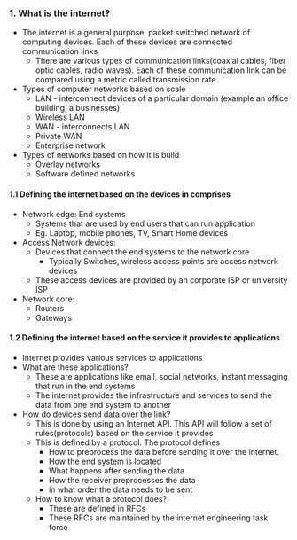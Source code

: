 
### 1. What is the internet? 
- The internet is a general purpose, packet switched network of computing devices. Each of these devices are connected communication links
	- There are various types of communication links(coaxial cables, fiber optic cables, radio waves). Each of these communication link can be compared using a metric called transmission rate
- Types of computer networks based on scale
	- LAN - interconnect devices of a particular domain (example an office building, a businesses)
	- Wireless LAN
	- WAN - interconnects LAN
	- Private WAN
	- Enterprise network
- Types of networks based on how it is build
	- Overlay networks 
	- Software defined networks
#### 1.1 Defining the internet based on the devices in comprises
- Network edge: End systems
	- Systems that are used by end users that can run application
	- Eg. Laptop, mobile phones, TV, Smart Home devices
- Access Network devices:
	- Devices that connect the end systems to the network core
		- Typically Switches, wireless access points are access network devices
	- These access devices are provided by an corporate ISP or university ISP
- Network core: 
	- Routers
	- Gateways
#### 1.2 Defining the internet based on the service it provides to applications
- Internet provides various services to applications
- What are these applications? 
	- These are applications like email, social networks, instant messaging that run in the end systems
	- The internet provides the infrastructure and services to send the data from one end system to another
-  How do devices send data over the link? 
	- This is done by using an Internet API. This API will follow a set of rules(protocols) based on the service it provides 
	- This is defined by a protocol. The protocol defines 
		- How to preprocess the data before sending it over the internet. 
		- How the end system is located
		- What happens after sending the data
		- How the receiver preprocesses the data
		- in what order the data needs to be sent
	- How to know what a protocol does? 
		- These are defined in RFCs
		- These RFCs are maintained by the internet engineering task force